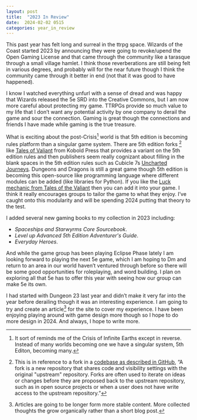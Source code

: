 ```yaml
---
layout: post
title:  "2023 In Review"
date:  2024-02-02 0515
categories: year_in_review
---
```


This past year has felt long and surreal in the ttrpg space. Wizards of the Coast started 2023 by announcing they were going to revoke/upend the Open Gaming License and that came through the community like a tarasque through a small village hamlet. I think those reverberations are still being felt in various degrees, and probably will for the near future though I think the community came through it better in end (not that it was good to have happened).

I know I watched everything unfurl with a sense of dread and was happy that Wizards released the 5e SRD into the Creative Commons, but I am now more careful about protecting my game. TTRPGs provide so much value to my life that I don’t want any potential activity by one company to derail the game and sour the connection. Gaming is great though the connections and friends I  have made while gaming is the true treasure.

What is exciting about the post-Crisis[^1] world is that 5th edition is becoming rules platform than a singular game system. There are 5th edition forks [^2] like [Tales of Valiant](https://www.talesofthevaliant.com/) from Kobold Press that provides a variant on the 5th edition rules and then publishers seem really cognizant about filling in the blank spaces in the 5th edition rules such as Cubicle 7s [Uncharted Journeys](https://cubicle7games.com/uncharted-journeys-roleplaying-game). Dungeons and Dragons is still a great game though 5th edition is becoming this open-source like programming language where different modules can be added (like libraries for Python). If you like the [Luck mechanic from Tales of the Valiant](https://slyflourish.com/luck.html) then you can add it into your game. I think it really encourages groups to tailor the game to what they enjoy. I’ve caught onto this modularity and will be spending 2024 putting that theory to the test. 

I added several new gaming books to my collection in 2023 including:

- _Spaceships and Starwyrms Core Sourcebook_.
- _Level up Advanced 5th Edition Adventurer's Guide_.
- _Everyday Heroes_.

And while the game group has been playing Eclipse Phase lately I am looking forward to playing the next 5e game, which I am hoping to Dm and return to an area in our world haven’t ventured through before so there will be some good opportunities for roleplaying, and word building. I plan on exploring all that 5e has to offer this year with seeing how our group can make 5e its own.

I had started with Dungeon 23 last year and didn’t make it very far into the year before derailing though it was an interesting experience. I am going to try and create an article[^3] for the site to cover my experience.  I have been enjoying playing around with game design more though so I hope to do more design in 2024. And always, I hope to write more. 

[^1]: It sort of reminds me of the Crisis of Infinite Earths except in reverse. Instead of many worlds becoming one we have a singular system, 5th Editon, becoming many.

[^2]: This is in reference to a fork in a [codebase as described in GitHub](https://docs.github.com/en/pull-requests/collaborating-with-pull-requests/working-with-forks/fork-a-repo), “A fork is a new repository that shares code and visibility settings with the original "upstream" repository. Forks are often used to iterate on ideas or changes before they are proposed back to the upstream repository, such as in open source projects or when a user does not have write access to the upstream repository.” 

[^3]: Articles are going to be longer form more stable content. More collected thoughts the grow organically rather than a short blog post.